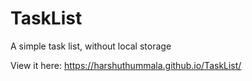 # TaskList
A simple task list, without local storage

View it here:
https://harshuthummala.github.io/TaskList/
